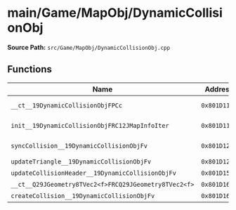 # main/Game/MapObj/DynamicCollisionObj

**Source Path:** `src/Game/MapObj/DynamicCollisionObj.cpp`

## Functions

| Name | Address | Match % |
|------|---------|---------|
| `__ct__19DynamicCollisionObjFPCc` | `0x801D119C` | :white_check_mark: (100.0%) |
| `init__19DynamicCollisionObjFRC12JMapInfoIter` | `0x801D11F0` | :white_check_mark: (100.0%) |
| `syncCollision__19DynamicCollisionObjFv` | `0x801D123C` | :white_check_mark: (100.0%) |
| `updateTriangle__19DynamicCollisionObjFv` | `0x801D1294` | :x: (0.0%) |
| `updateCollisionHeader__19DynamicCollisionObjFv` | `0x801D1528` | :x: (0.0%) |
| `__ct__Q29JGeometry8TVec2<f>FRCQ29JGeometry8TVec2<f>` | `0x801D1698` | :x: (0.0%) |
| `createCollision__19DynamicCollisionObjFv` | `0x801D16AC` | :x: (0.0%) |